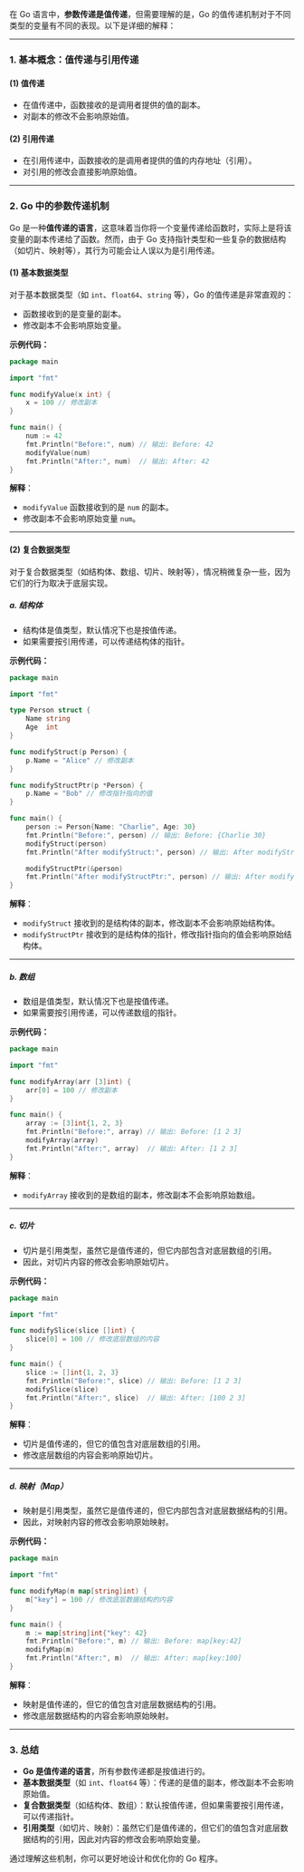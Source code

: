 在 Go 语言中，**参数传递是值传递**，但需要理解的是，Go 的值传递机制对于不同类型的变量有不同的表现。以下是详细的解释：

---

### **1. 基本概念：值传递与引用传递**

#### (1) **值传递**
- 在值传递中，函数接收的是调用者提供的值的副本。
- 对副本的修改不会影响原始值。

#### (2) **引用传递**
- 在引用传递中，函数接收的是调用者提供的值的内存地址（引用）。
- 对引用的修改会直接影响原始值。

---

### **2. Go 中的参数传递机制**

Go 是一种**值传递的语言**，这意味着当你将一个变量传递给函数时，实际上是将该变量的副本传递给了函数。然而，由于 Go 支持指针类型和一些复杂的数据结构（如切片、映射等），其行为可能会让人误以为是引用传递。

#### (1) **基本数据类型**
对于基本数据类型（如 `int`、`float64`、`string` 等），Go 的值传递是非常直观的：
- 函数接收到的是变量的副本。
- 修改副本不会影响原始变量。

**示例代码：**
```go
package main

import "fmt"

func modifyValue(x int) {
    x = 100 // 修改副本
}

func main() {
    num := 42
    fmt.Println("Before:", num) // 输出: Before: 42
    modifyValue(num)
    fmt.Println("After:", num)  // 输出: After: 42
}
```

**解释**：
- `modifyValue` 函数接收到的是 `num` 的副本。
- 修改副本不会影响原始变量 `num`。

---

#### (2) **复合数据类型**

对于复合数据类型（如结构体、数组、切片、映射等），情况稍微复杂一些，因为它们的行为取决于底层实现。

##### a. **结构体**
- 结构体是值类型，默认情况下也是按值传递。
- 如果需要按引用传递，可以传递结构体的指针。

**示例代码：**
```go
package main

import "fmt"

type Person struct {
    Name string
    Age  int
}

func modifyStruct(p Person) {
    p.Name = "Alice" // 修改副本
}

func modifyStructPtr(p *Person) {
    p.Name = "Bob" // 修改指针指向的值
}

func main() {
    person := Person{Name: "Charlie", Age: 30}
    fmt.Println("Before:", person) // 输出: Before: {Charlie 30}
    modifyStruct(person)
    fmt.Println("After modifyStruct:", person) // 输出: After modifyStruct: {Charlie 30}

    modifyStructPtr(&person)
    fmt.Println("After modifyStructPtr:", person) // 输出: After modifyStructPtr: {Bob 30}
}
```

**解释**：
- `modifyStruct` 接收到的是结构体的副本，修改副本不会影响原始结构体。
- `modifyStructPtr` 接收到的是结构体的指针，修改指针指向的值会影响原始结构体。

---

##### b. **数组**
- 数组是值类型，默认情况下也是按值传递。
- 如果需要按引用传递，可以传递数组的指针。

**示例代码：**
```go
package main

import "fmt"

func modifyArray(arr [3]int) {
    arr[0] = 100 // 修改副本
}

func main() {
    array := [3]int{1, 2, 3}
    fmt.Println("Before:", array) // 输出: Before: [1 2 3]
    modifyArray(array)
    fmt.Println("After:", array)  // 输出: After: [1 2 3]
}
```

**解释**：
- `modifyArray` 接收到的是数组的副本，修改副本不会影响原始数组。

---

##### c. **切片**
- 切片是引用类型，虽然它是值传递的，但它内部包含对底层数组的引用。
- 因此，对切片内容的修改会影响原始切片。

**示例代码：**
```go
package main

import "fmt"

func modifySlice(slice []int) {
    slice[0] = 100 // 修改底层数组的内容
}

func main() {
    slice := []int{1, 2, 3}
    fmt.Println("Before:", slice) // 输出: Before: [1 2 3]
    modifySlice(slice)
    fmt.Println("After:", slice)  // 输出: After: [100 2 3]
}
```

**解释**：
- 切片是值传递的，但它的值包含对底层数组的引用。
- 修改底层数组的内容会影响原始切片。

---

##### d. **映射（Map）**
- 映射是引用类型，虽然它是值传递的，但它内部包含对底层数据结构的引用。
- 因此，对映射内容的修改会影响原始映射。

**示例代码：**
```go
package main

import "fmt"

func modifyMap(m map[string]int) {
    m["key"] = 100 // 修改底层数据结构的内容
}

func main() {
    m := map[string]int{"key": 42}
    fmt.Println("Before:", m) // 输出: Before: map[key:42]
    modifyMap(m)
    fmt.Println("After:", m)  // 输出: After: map[key:100]
}
```

**解释**：
- 映射是值传递的，但它的值包含对底层数据结构的引用。
- 修改底层数据结构的内容会影响原始映射。

---

### **3. 总结**

- **Go 是值传递的语言**，所有参数传递都是按值进行的。
- **基本数据类型**（如 `int`、`float64` 等）：传递的是值的副本，修改副本不会影响原始值。
- **复合数据类型**（如结构体、数组）：默认按值传递，但如果需要按引用传递，可以传递指针。
- **引用类型**（如切片、映射）：虽然它们是值传递的，但它们的值包含对底层数据结构的引用，因此对内容的修改会影响原始变量。

通过理解这些机制，你可以更好地设计和优化你的 Go 程序。